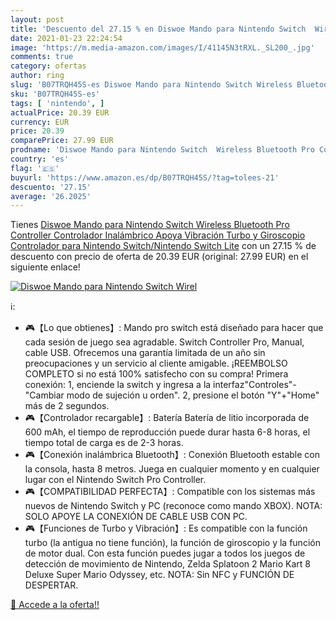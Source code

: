 ```yaml
---
layout: post
title: 'Descuento del 27.15 % en Diswoe Mando para Nintendo Switch  Wirel'
date: 2021-01-23 22:24:54
image: 'https://m.media-amazon.com/images/I/41145N3tRXL._SL200_.jpg'
comments: true
category: ofertas
author: ring
slug: 'B07TRQH45S-es Diswoe Mando para Nintendo Switch Wireless Bluetooth Pro...'
sku: 'B07TRQH45S-es'
tags: [ 'nintendo', ]
actualPrice: 20.39 EUR
currency: EUR
price: 20.39
comparePrice: 27.99 EUR
prodname: 'Diswoe Mando para Nintendo Switch  Wireless Bluetooth Pro Controller Controlador Inalámbrico Apoya Vibración  Turbo y Giroscopio  Controlador para Nintendo Switch/Nintendo Switch Lite'
country: 'es'
flag: '🇪🇸'
buyurl: 'https://www.amazon.es/dp/B07TRQH45S/?tag=tolees-21'
descuento: '27.15'
average: '26.2025'
---
```


Tienes [Diswoe Mando para Nintendo Switch  Wireless Bluetooth Pro Controller Controlador Inalámbrico Apoya Vibración  Turbo y Giroscopio  Controlador para Nintendo Switch/Nintendo Switch Lite](https://www.amazon.es/dp/B07TRQH45S/?tag=tolees-21) con un 27.15 % de descuento con precio de oferta de 20.39 EUR (original: 27.99 EUR) en el siguiente enlace!

[![Diswoe Mando para Nintendo Switch  Wirel](https://m.media-amazon.com/images/I/41145N3tRXL._SL200_.jpg)](https://www.amazon.es/dp/B07TRQH45S/?tag=tolees-21)

ℹ️:

- 🎮【Lo que obtienes】: Mando pro switch está diseñado para hacer que cada sesión de juego sea agradable. Switch Controller Pro, Manual, cable USB. Ofrecemos una garantía limitada de un año sin preocupaciones y un servicio al cliente amigable. ¡REEMBOLSO COMPLETO si no está 100% satisfecho con su compra! Primera conexión: 1, enciende la switch y ingresa a la interfaz"Controles"-"Cambiar modo de sujeción u orden". 2, presione el botón "Y"+"Home" más de 2 segundos.
- 🎮【Controlador recargable】: Batería Batería de litio incorporada de 600 mAh, el tiempo de reproducción puede durar hasta 6-8 horas, el tiempo total de carga es de 2-3 horas.
- 🎮【Conexión inalámbrica Bluetooth】: Conexión Bluetooth estable con la consola, hasta 8 metros. Juega en cualquier momento y en cualquier lugar con el Nintendo Switch Pro Controller.
- 🎮【COMPATIBILIDAD PERFECTA】: Compatible con los sistemas más nuevos de Nintendo Switch y PC (reconoce como mando XBOX). NOTA: SOLO APOYE LA CONEXIÓN DE CABLE USB CON PC.
- 🎮【Funciones de Turbo y Vibración】: Es compatible con la función turbo (la antigua no tiene función), la función de giroscopio y la función de motor dual. Con esta función puedes jugar a todos los juegos de detección de movimiento de Nintendo, Zelda Splatoon 2 Mario Kart 8 Deluxe Super Mario Odyssey, etc. NOTA: Sin NFC y FUNCIÓN DE DESPERTAR.

[🛒 Accede a la oferta!!](https://www.amazon.es/dp/B07TRQH45S/?tag=tolees-21)
